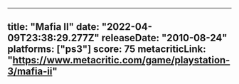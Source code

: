 
---
title: "Mafia II"
date: "2022-04-09T23:38:29.277Z"
releaseDate: "2010-08-24"
platforms: ["ps3"]
score: 75
metacriticLink: "https://www.metacritic.com/game/playstation-3/mafia-ii"
---
